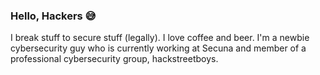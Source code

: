 ### Hello, Hackers 😅

<!--
**ajdumanhug/ajdumanhug** is a ✨ _special_ ✨ repository because its `README.md` (this file) appears on your GitHub profile.

Here are some ideas to get you started:

- 🔭 I’m currently working on ...
- 🌱 I’m currently learning ...
- 👯 I’m looking to collaborate on ...
- 🤔 I’m looking for help with ...
- 💬 Ask me about ...
- 📫 How to reach me: ...
- 😄 Pronouns: ...
- ⚡ Fun fact: ...
-->

I break stuff to secure stuff (legally). I love coffee and beer. I'm a newbie cybersecurity guy who is currently working at Secuna and member of a professional cybersecurity group, hackstreetboys.
